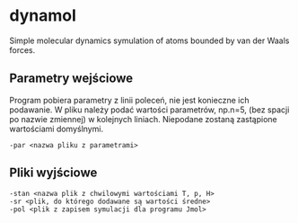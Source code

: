 # dynamol
Simple molecular dynamics symulation of atoms bounded by van der Waals forces.

## Parametry wejściowe
Program pobiera parametry z linii poleceń, nie jest konieczne ich podawanie. W pliku należy podać wartości parametrów, np.n=5, (bez spacji po nazwie zmiennej) w kolejnych liniach. Niepodane zostaną zastąpione wartościami domyślnymi.

```
-par <nazwa pliku z parametrami>
```
## Pliki wyjściowe
```
-stan <nazwa plik z chwilowymi wartościami T, p, H>
-sr <plik, do którego dodawane są wartości średne>
-pol <plik z zapisem symulacji dla programu Jmol>
```
